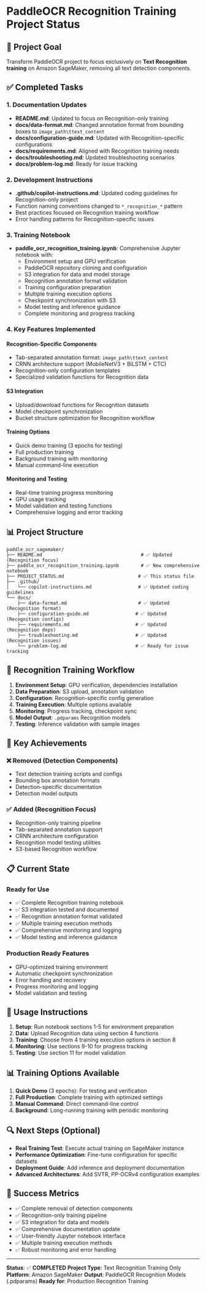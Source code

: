 # PaddleOCR Recognition Training Project Status

## 🎯 Project Goal
Transform PaddleOCR project to focus exclusively on **Text Recognition training** on Amazon SageMaker, removing all text detection components.

## ✅ Completed Tasks

### 1. Documentation Updates
- **README.md**: Updated to focus on Recognition-only training
- **docs/data-format.md**: Changed annotation format from bounding boxes to `image_path\ttext_content`
- **docs/configuration-guide.md**: Updated with Recognition-specific configurations
- **docs/requirements.md**: Aligned with Recognition training needs
- **docs/troubleshooting.md**: Updated troubleshooting scenarios
- **docs/problem-log.md**: Ready for issue tracking

### 2. Development Instructions
- **.github/copilot-instructions.md**: Updated coding guidelines for Recognition-only project
- Function naming conventions changed to `*_recognition_*` pattern
- Best practices focused on Recognition training workflow
- Error handling patterns for Recognition-specific issues

### 3. Training Notebook
- **paddle_ocr_recognition_training.ipynb**: Comprehensive Jupyter notebook with:
  - Environment setup and GPU verification
  - PaddleOCR repository cloning and configuration
  - S3 integration for data and model storage
  - Recognition annotation format validation
  - Training configuration preparation
  - Multiple training execution options
  - Checkpoint synchronization with S3
  - Model testing and inference guidance
  - Complete monitoring and progress tracking

### 4. Key Features Implemented

#### Recognition-Specific Components
- Tab-separated annotation format: `image_path\ttext_content`
- CRNN architecture support (MobileNetV3 + BiLSTM + CTC)
- Recognition-only configuration templates
- Specialized validation functions for Recognition data

#### S3 Integration
- Upload/download functions for Recognition datasets
- Model checkpoint synchronization
- Bucket structure optimization for Recognition workflow

#### Training Options
- Quick demo training (3 epochs for testing)
- Full production training
- Background training with monitoring
- Manual command-line execution

#### Monitoring and Testing
- Real-time training progress monitoring
- GPU usage tracking
- Model validation and testing functions
- Comprehensive logging and error tracking

## 📊 Project Structure

```
paddle_ocr_sagemaker/
├── README.md                                    # ✅ Updated (Recognition focus)
├── paddle_ocr_recognition_training.ipynb        # ✅ New comprehensive notebook
├── PROJECT_STATUS.md                           # ✅ This status file
├── .github/
│   └── copilot-instructions.md                 # ✅ Updated coding guidelines
└── docs/
    ├── data-format.md                          # ✅ Updated (Recognition format)
    ├── configuration-guide.md                 # ✅ Updated (Recognition configs)
    ├── requirements.md                        # ✅ Updated (Recognition deps)
    ├── troubleshooting.md                     # ✅ Updated (Recognition issues)
    └── problem-log.md                         # ✅ Ready for issue tracking
```

## 🎯 Recognition Training Workflow

1. **Environment Setup**: GPU verification, dependencies installation
2. **Data Preparation**: S3 upload, annotation validation
3. **Configuration**: Recognition-specific config generation
4. **Training Execution**: Multiple options available
5. **Monitoring**: Progress tracking, checkpoint sync
6. **Model Output**: `.pdparams` Recognition models
7. **Testing**: Inference validation with sample images

## 🚀 Key Achievements

### ❌ Removed (Detection Components)
- Text detection training scripts and configs
- Bounding box annotation formats
- Detection-specific documentation
- Detection model outputs

### ✅ Added (Recognition Focus)
- Recognition-only training pipeline
- Tab-separated annotation support
- CRNN architecture configuration
- Recognition model testing utilities
- S3-based Recognition workflow

## 📋 Current State

### Ready for Use
- ✅ Complete Recognition training notebook
- ✅ S3 integration tested and documented
- ✅ Recognition annotation format validated
- ✅ Multiple training execution methods
- ✅ Comprehensive monitoring and logging
- ✅ Model testing and inference guidance

### Production Ready Features
- GPU-optimized training environment
- Automatic checkpoint synchronization
- Error handling and recovery
- Progress monitoring and logging
- Model validation and testing

## 🎯 Usage Instructions

1. **Setup**: Run notebook sections 1-5 for environment preparation
2. **Data**: Upload Recognition data using section 4 functions
3. **Training**: Choose from 4 training execution options in section 8
4. **Monitoring**: Use sections 9-10 for progress tracking
5. **Testing**: Use section 11 for model validation

## 📊 Training Options Available

1. **Quick Demo** (3 epochs): For testing and verification
2. **Full Production**: Complete training with optimized settings
3. **Manual Command**: Direct command-line control
4. **Background**: Long-running training with periodic monitoring

## 🔍 Next Steps (Optional)

- **Real Training Test**: Execute actual training on SageMaker instance
- **Performance Optimization**: Fine-tune configuration for specific datasets
- **Deployment Guide**: Add inference and deployment documentation
- **Advanced Architectures**: Add SVTR, PP-OCRv4 configuration examples

## 🎯 Success Metrics

- ✅ Complete removal of detection components
- ✅ Recognition-only training pipeline
- ✅ S3 integration for data and models
- ✅ Comprehensive documentation update
- ✅ User-friendly Jupyter notebook interface
- ✅ Multiple training execution methods
- ✅ Robust monitoring and error handling

---

**Status**: ✅ **COMPLETED**
**Project Type**: Text Recognition Training Only
**Platform**: Amazon SageMaker
**Output**: PaddleOCR Recognition Models (.pdparams)
**Ready for**: Production Recognition Training
